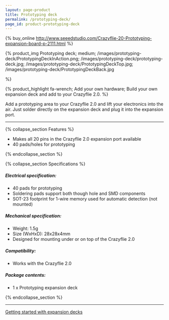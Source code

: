 ```yaml
---
layout: page-product
title: Prototyping deck
permalink: /prototyping-deck/
page_id: product-prototyping-deck
---
```


{% buy_online http://www.seeedstudio.com/Crazyflie-20-Prototyping-expansion-board-p-2111.html %}

{% product_img Prototyping deck; medium;
/images/prototyping-deck/PrototypingDeckInAction.png;
/images/prototyping-deck/prototyping-deck.jpg;
/images/prototyping-deck/PrototypingDeckTop.jpg;
/images/prototyping-deck/PrototypingDeckBack.jpg



%}

{% product_highlight
fa-wrench;
Add your own hardware;
Build your own expansion deck and add to your Crazyflie 2.0.
%}

Add a prototyping area to your Crazyflie 2.0 and lift your electronics
into the air. Just solder directly on the expansion deck and plug it
into the expansion port.

---

{% collapse_section Features %}

* Makes all 20 pins in the Crazyflie 2.0 expansion port available
* 40 pads/holes for prototyping

{% endcollapse_section %}

{% collapse_section Specifications %}
##### Electrical specification:

* 40 pads for prototyping
* Soldering pads support both though hole and SMD components
* SOT-23 footprint for 1-wire memory used for automatic detection (not mounted)

##### Mechanical specification:

* Weight: 1.5g
* Size (WxHxD): 28x28x4mm
* Designed for mounting under or on top of the Crazyflie 2.0

##### Compatibility:

* Works with the Crazyflie 2.0

##### Package contents:

* 1 x Prototyping expansion deck

{% endcollapse_section %}

---

[Getting started with expansion decks](/getting-started-with-expansion-decks/)
